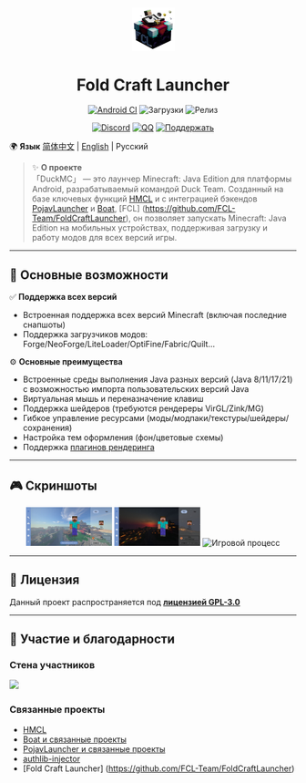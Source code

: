<div align="center">
    <img width="75" src="/FCL/src/main/res/drawable/img_app.png"></img>
</div>

<h1 align="center">Fold Craft Launcher</h1>

<div align="center">

[![Android CI](https://github.com/FCL-Team/FoldCraftLauncher/actions/workflows/main.yml/badge.svg)](https://github.com/FCL-Team/FoldCraftLauncher/actions/workflows/main.yml)
![Загрузки](https://img.shields.io/github/downloads/FCL-Team/FoldCraftLauncher/total?style=flat-square&color=f18cb9)
![Релиз](https://img.shields.io/github/v/release/FCL-Team/FoldCraftLauncher?style=flat-square&color=f18cb9)

[![Discord](https://img.shields.io/badge/Discord-red?logo=discord&logoColor=white)](https://discord.gg/ffhvuXTwyV)
[![QQ](https://img.shields.io/badge/QQ-green)](http://qm.qq.com/cgi-bin/qm/qr?_wv=1027&k=LwxydGEvBZJnn09sXOjkQo9tuuLcYwx5&authKey=seyY5pPUCIHMWS5FqVryq926T0G2GarSXetpxxV9DJxBVt%2FPcg1vxN%2F%2FXpsCowyk&noverify=0&group_code=762054349)
[![Поддержать](https://img.shields.io/badge/sponsor-blue?logo=GitHub-Sponsors)](https://afdian.com/@tungs)

</div>

🌍 **Язык**
[简体中文](./README.md) | [English](./README_EN.md) | Русский

> ✨ **О проекте**  
> 「DuckMC」 — это лаунчер Minecraft: Java Edition для платформы Android, разрабатываемый командой Duck Team. Созданный на базе ключевых функций [HMCL](https://github.com/HMCL-dev/HMCL) и с интеграцией бэкендов [PojavLauncher](https://github.com/PojavLauncherTeam/PojavLauncher) и [Boat](https://github.com/AOF-Dev/Boat), [FCL] (https://github.com/FCL-Team/FoldCraftLauncher), он позволяет запускать Minecraft: Java Edition на мобильных устройствах, поддерживая загрузку и работу модов для всех версий игры.

---

## 🚀 Основные возможности

✅ **Поддержка всех версий**  
- Встроенная поддержка всех версий Minecraft (включая последние снапшоты)
- Поддержка загрузчиков модов: Forge/NeoForge/LiteLoader/OptiFine/Fabric/Quilt...

⚙️ **Основные преимущества**  
- Встроенные среды выполнения Java разных версий (Java 8/11/17/21) с возможностью импорта пользовательских версий Java
- Виртуальная мышь и переназначение клавиш
- Поддержка шейдеров (требуются рендереры VirGL/Zink/MG)
- Гибкое управление ресурсами (моды/модпаки/текстуры/шейдеры/сохранения)
- Настройка тем оформления (фон/цветовые схемы)
- Поддержка [плагинов рендеринга](https://github.com/ShirosakiMio/FCLRendererPlugin)

---

## 🎮 Скриншоты

<div align="center">
  <img src="/.github/images/ui_main_light.jpg" width="30%" alt="Светлая тема">
  <img src="/.github/images/ui_main_dark.jpg" width="30%" alt="Тёмная тема">
  <img src="/.github/images/game.jpg" width="30%" alt="Игровой процесс">
</div>

---

## 📜 Лицензия

Данный проект распространяется под **[лицензией GPL-3.0](https://www.gnu.org/licenses/gpl-3.0.html)**

---

## 🤝 Участие и благодарности
### Стена участников
<a href="https://github.com/FCL-Team/FoldCraftLaucher/graphs/contributors">
  <img src="https://contrib.rocks/image?repo=FCL-Team/FoldCraftLauncher" />
</a>

### Связанные проекты
- [HMCL](https://github.com/HMCL-dev/HMCL)
- [Boat и связанные проекты](https://github.com/AOF-Dev/Boat)
- [PojavLauncher и связанные проекты](https://github.com/PojavLauncherTeam/PojavLauncher)
- [authlib-injector](https://github.com/yushijinhun/authlib-injector)
- [Fold Craft Launcher] (https://github.com/FCL-Team/FoldCraftLauncher)
